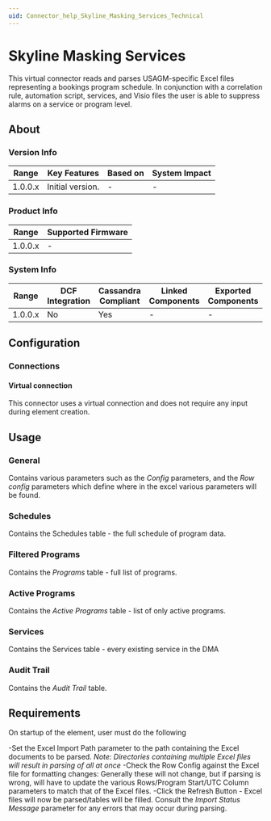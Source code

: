```yaml
---
uid: Connector_help_Skyline_Masking_Services_Technical
---
```


# Skyline Masking Services

This virtual connector reads and parses USAGM-specific Excel files representing a bookings program schedule. In conjunction with a correlation rule, automation script, services, and Visio files the user is able to suppress alarms on a service or program level.

## About

### Version Info

| Range   | Key Features     | Based on | System Impact |
|---------|------------------|----------|---------------|
| 1.0.0.x | Initial version. | -        | -             |

### Product Info

| Range     | Supported Firmware     |
|-----------|------------------------|
| 1.0.0.x   | -              |

### System Info

| Range     | DCF Integration     | Cassandra Compliant     | Linked Components     | Exported Components     |
|-----------|---------------------|-------------------------|-----------------------|-------------------------|
| 1.0.0.x   | No                  | Yes                     | -                     | -                       |

## Configuration

### Connections

#### Virtual connection

This connector uses a virtual connection and does not require any input during element creation.

## Usage

### General

Contains various parameters such as the *Config* parameters, and the *Row config* parameters which define where in the excel various parameters will be found.

### Schedules

Contains the Schedules table - the full schedule of program data.

### Filtered Programs

Contains the *Programs* table - full list of programs.

### Active Programs

Contains the *Active Programs* table - list of only active programs.

### Services

Contains the Services table - every existing service in the DMA

### Audit Trail

Contains the *Audit Trail* table.

## Requirements
On startup of the element, user must do the following

-Set the Excel Import Path parameter to the path containing the Excel documents to be parsed. *Note: Directories containing multiple Excel files will result in parsing of all at once*
-Check the Row Config against the Excel file for formatting changes: Generally these will not change, but if parsing is wrong, will have to update the various Rows/Program Start/UTC Column parameters to match that of the Excel files.
-Click the Refresh Button - Excel files will now be parsed/tables will be filled. Consult the *Import Status Message* parameter for any errors that may occur during parsing.
